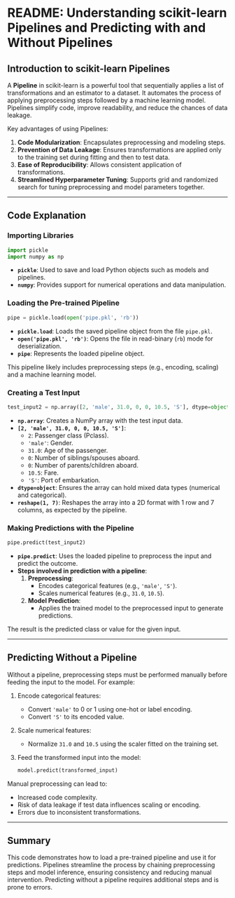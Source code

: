 # README: Understanding scikit-learn Pipelines and Predicting with and Without Pipelines

## Introduction to scikit-learn Pipelines

A **Pipeline** in scikit-learn is a powerful tool that sequentially applies a list of transformations and an estimator to a dataset. It automates the process of applying preprocessing steps followed by a machine learning model. Pipelines simplify code, improve readability, and reduce the chances of data leakage.

Key advantages of using Pipelines:
1. **Code Modularization**: Encapsulates preprocessing and modeling steps.
2. **Prevention of Data Leakage**: Ensures transformations are applied only to the training set during fitting and then to test data.
3. **Ease of Reproducibility**: Allows consistent application of transformations.
4. **Streamlined Hyperparameter Tuning**: Supports grid and randomized search for tuning preprocessing and model parameters together.

---

## Code Explanation

### Importing Libraries
```python
import pickle
import numpy as np
```
- **`pickle`**: Used to save and load Python objects such as models and pipelines.
- **`numpy`**: Provides support for numerical operations and data manipulation.

### Loading the Pre-trained Pipeline
```python
pipe = pickle.load(open('pipe.pkl', 'rb'))
```
- **`pickle.load`**: Loads the saved pipeline object from the file `pipe.pkl`.
- **`open('pipe.pkl', 'rb')`**: Opens the file in read-binary (`rb`) mode for deserialization.
- **`pipe`**: Represents the loaded pipeline object.

This pipeline likely includes preprocessing steps (e.g., encoding, scaling) and a machine learning model.

### Creating a Test Input
```python
test_input2 = np.array([2, 'male', 31.0, 0, 0, 10.5, 'S'], dtype=object).reshape(1, 7)
```
- **`np.array`**: Creates a NumPy array with the test input data.
- **`[2, 'male', 31.0, 0, 0, 10.5, 'S']`**:
  - `2`: Passenger class (Pclass).
  - `'male'`: Gender.
  - `31.0`: Age of the passenger.
  - `0`: Number of siblings/spouses aboard.
  - `0`: Number of parents/children aboard.
  - `10.5`: Fare.
  - `'S'`: Port of embarkation.
- **`dtype=object`**: Ensures the array can hold mixed data types (numerical and categorical).
- **`reshape(1, 7)`**: Reshapes the array into a 2D format with 1 row and 7 columns, as expected by the pipeline.

### Making Predictions with the Pipeline
```python
pipe.predict(test_input2)
```
- **`pipe.predict`**: Uses the loaded pipeline to preprocess the input and predict the outcome.
- **Steps involved in prediction with a pipeline**:
  1. **Preprocessing**:
     - Encodes categorical features (e.g., `'male'`, `'S'`).
     - Scales numerical features (e.g., `31.0`, `10.5`).
  2. **Model Prediction**:
     - Applies the trained model to the preprocessed input to generate predictions.

The result is the predicted class or value for the given input.

---

## Predicting Without a Pipeline
Without a pipeline, preprocessing steps must be performed manually before feeding the input to the model. For example:

1. Encode categorical features:
   - Convert `'male'` to 0 or 1 using one-hot or label encoding.
   - Convert `'S'` to its encoded value.

2. Scale numerical features:
   - Normalize `31.0` and `10.5` using the scaler fitted on the training set.

3. Feed the transformed input into the model:
   ```python
   model.predict(transformed_input)
   ```

Manual preprocessing can lead to:
- Increased code complexity.
- Risk of data leakage if test data influences scaling or encoding.
- Errors due to inconsistent transformations.

---

## Summary
This code demonstrates how to load a pre-trained pipeline and use it for predictions. Pipelines streamline the process by chaining preprocessing steps and model inference, ensuring consistency and reducing manual intervention. Predicting without a pipeline requires additional steps and is prone to errors.

